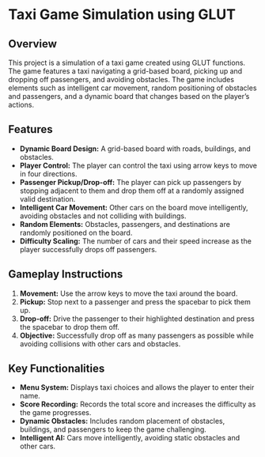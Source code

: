 # Taxi Game Simulation using GLUT

## Overview
This project is a simulation of a taxi game created using GLUT functions. The game features a taxi navigating a grid-based board, picking up and dropping off passengers, and avoiding obstacles. The game includes elements such as intelligent car movement, random positioning of obstacles and passengers, and a dynamic board that changes based on the player’s actions.

## Features
- **Dynamic Board Design:** A grid-based board with roads, buildings, and obstacles.
- **Player Control:** The player can control the taxi using arrow keys to move in four directions.
- **Passenger Pickup/Drop-off:** The player can pick up passengers by stopping adjacent to them and drop them off at a randomly assigned valid destination.
- **Intelligent Car Movement:** Other cars on the board move intelligently, avoiding obstacles and not colliding with buildings.
- **Random Elements:** Obstacles, passengers, and destinations are randomly positioned on the board.
- **Difficulty Scaling:** The number of cars and their speed increase as the player successfully drops off passengers.

## Gameplay Instructions
1. **Movement:** Use the arrow keys to move the taxi around the board.
2. **Pickup:** Stop next to a passenger and press the spacebar to pick them up.
3. **Drop-off:** Drive the passenger to their highlighted destination and press the spacebar to drop them off.
4. **Objective:** Successfully drop off as many passengers as possible while avoiding collisions with other cars and obstacles.

## Key Functionalities
- **Menu System:** Displays taxi choices and allows the player to enter their name.
- **Score Recording:** Records the total score and increases the difficulty as the game progresses.
- **Dynamic Obstacles:** Includes random placement of obstacles, buildings, and passengers to keep the game challenging.
- **Intelligent AI:** Cars move intelligently, avoiding static obstacles and other cars.
